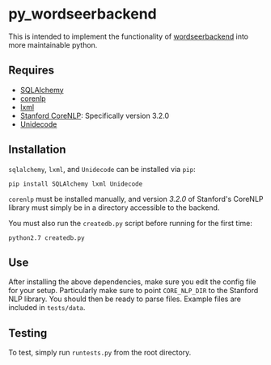 py_wordseerbackend
==================

This is intended to implement the functionality of
[wordseerbackend](https://bitbucket.org/silverasm/wordseerbackend/overview) into 
more maintainable python.

Requires
--------
* [SQLAlchemy](http://www.sqlalchemy.org/)
* [corenlp](https://github.com/silverasm/stanford-corenlp-python)
* [lxml](http://lxml.de/)
* [Stanford CoreNLP](http://nlp.stanford.edu/software/corenlp.shtml):
Specifically version 3.2.0
* [Unidecode](https://pypi.python.org/pypi/Unidecode/)


Installation
------------

`sqlalchemy`, `lxml`, and `Unidecode` can be installed via `pip`:

`pip install SQLAlchemy lxml Unidecode`

`corenlp` must be installed manually, and version *3.2.0* of Stanford's CoreNLP
library must simply be in a directory accessible to the backend.

You must also run the `createdb.py` script before running for the first time:

`python2.7 createdb.py`

Use
---

After installing the above dependencies, make sure you edit the config file
for your setup. Particularly make sure to point `CORE_NLP_DIR` to the Stanford
NLP library. You should then be ready to parse files. Example files are
included in `tests/data`.

Testing
-------

To test, simply run `runtests.py` from the root directory.
